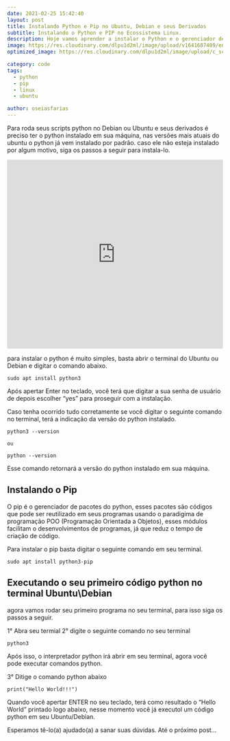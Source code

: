 ```yaml
---
date: 2021-02-25 15:42:40
layout: post
title: Instalando Python e Pip no Ubuntu, Debian e seus Derivados
subtitle: Instalando o Python e PIP no Ecossistema Linux.
description: Hoje vamos aprender a instalar o Python e o gerenciador de pacotes pip no Sistema Operacional Ubuntu e seus derivados.
image: https://res.cloudinary.com/dlpu1d2ml/image/upload/v1641687409/enghash/ubuntu_bh3xaj.png
optimized_image: https://res.cloudinary.com/dlpu1d2ml/image/upload/c_scale,w_380/v1641687409/enghash/ubuntu_bh3xaj.png

category: code
tags:
  - python
  - pip
  - linux
  - ubuntu

author: oseiasfarias
---
```


Para roda seus scripts python no Debian ou Ubuntu e seus derivados é preciso ter o python instalado em sua máquina, nas versões mais atuais do ubuntu o python já vem instalado por padrão. caso ele não esteja instalado por algum motivo, siga os passos a seguir para instala-lo.

<div class="embad">
<iframe width="100%" height="440" src="https://www.youtube.com/embed/CGf-l0ElRFM" title="YouTube video player" frameborder="0" allow="accelerometer; autoplay; clipboard-write; encrypted-media; gyroscope; picture-in-picture" allowfullscreen></iframe>
</div>

para instalar o python é muito simples, basta abrir o terminal do Ubuntu ou Debian e digitar o comando abaixo.

```shell
sudo apt install python3
```

Após apertar Enter no teclado, você terá que digitar a sua senha de usuário de depois escolher “yes” para proseguir com a instalação.

Caso tenha ocorrido tudo corretamente se você digitar o seguinte comando no terminal, terá a indicação da versão do python instalado.

```shell
python3 --version

ou

python --version
```

Esse comando retornará a versão do python instalado em sua máquina.

## **Instalando o Pip**

O pip é o gerenciador de pacotes do python, esses pacotes são códigos que pode ser reutilizado em seus programas usando o paradigima de programação POO (Programação Orientada a Objetos), esses módulos facilitam o desenvolvimentos de programas, já que reduz o tempo de criação de código.

Para instalar o pip basta digitar o seguinte comando em seu terminal.

```shell
sudo apt install python3-pip
```

## **Executando o seu primeiro código python no terminal Ubuntu\Debian**

agora vamos rodar seu primeiro programa no seu terminal, para isso siga os passos a seguir.

1° Abra seu termial
2° digite o seguinte comando no seu terminal

```shell
python3
```

Após isso, o interpretador python irá abrir em seu terminal, agora vocẽ pode executar comandos python.

3° Ditige o comando python abaixo

```shell
print("Hello World!!!")
```

Quando você apertar ENTER no seu teclado, terá como resultado o “Hello World” printado logo abaixo, nesse momento você já executol um código python em seu Ubuntu/Debian.

Esperamos tê-lo(a) ajudado(a) a sanar suas dúvidas. Até o próximo post…


